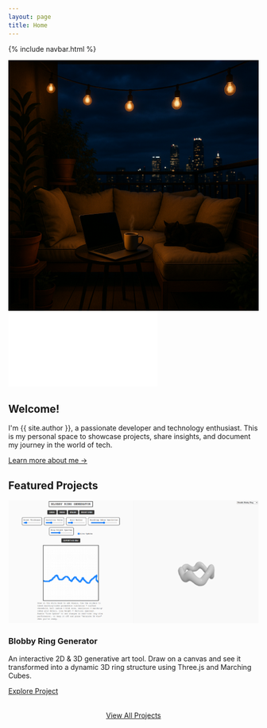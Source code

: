 ```yaml
---
layout: page
title: Home
---
```


{% include navbar.html %}

<div class="hero-section">
  <div class="hero-image-container">
    <img src="/assets/images/heroimage.png" alt="Hero Image" class="hero-image">
  </div>
  <div class="hero-text">
    <img src="/assets/images/portfolio.gif" alt="Portfolio Title" class="hero-gif">
  </div>
</div>

<div class="page-content-container">
  <section class="home-section intro-section">
    <h2>Welcome!</h2>
    <p>I'm {{ site.author }}, a passionate developer and technology enthusiast. This is my personal space to showcase projects, share insights, and document my journey in the world of tech. </p>
    <p><a href="{{ '/about/' | relative_url }}" class="link-highlight">Learn more about me &rarr;</a></p>
  </section>

  <section class="home-section featured-projects-section">
    <h2>Featured Projects</h2>
    <div class="project-card">
      <img src="/assets/images/blobbyringhero.png" alt="Blobby Ring Generator hero image" class="project-card-image">
      <div class="project-card-content">
        <h3>Blobby Ring Generator</h3>
        <p>An interactive 2D & 3D generative art tool. Draw on a canvas and see it transformed into a dynamic 3D ring structure using Three.js and Marching Cubes.</p>
        <a href="{{ '/projects/blobby-ring-generator/' | relative_url }}" class="btn">Explore Project</a>
      </div>
    </div>
    <p style="text-align: center; margin-top: 2rem;"><a href="{{ '/projects/' | relative_url }}" class="btn btn-secondary">View All Projects</a></p>
  </section>

</div>

<script src="{{ '/assets/js/dark-mode.js' | relative_url }}" defer></script> 